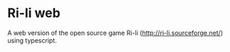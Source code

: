 # Ri-li web

A web version of the open source game Ri-li (http://ri-li.sourceforge.net/) using typescript.
